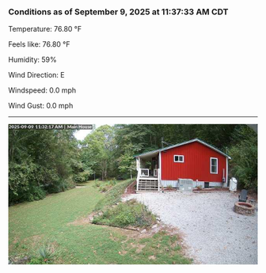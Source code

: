 ### Conditions as of September 9, 2025 at 11:37:33 AM CDT 

Temperature: 76.80 &deg;F

Feels like: 76.80 &deg;F

Humidity: 59%

Wind Direction: E

Windspeed: 0.0 mph

Wind Gust: 0.0 mph

---

<img src="./images/latest.jpeg"/>

